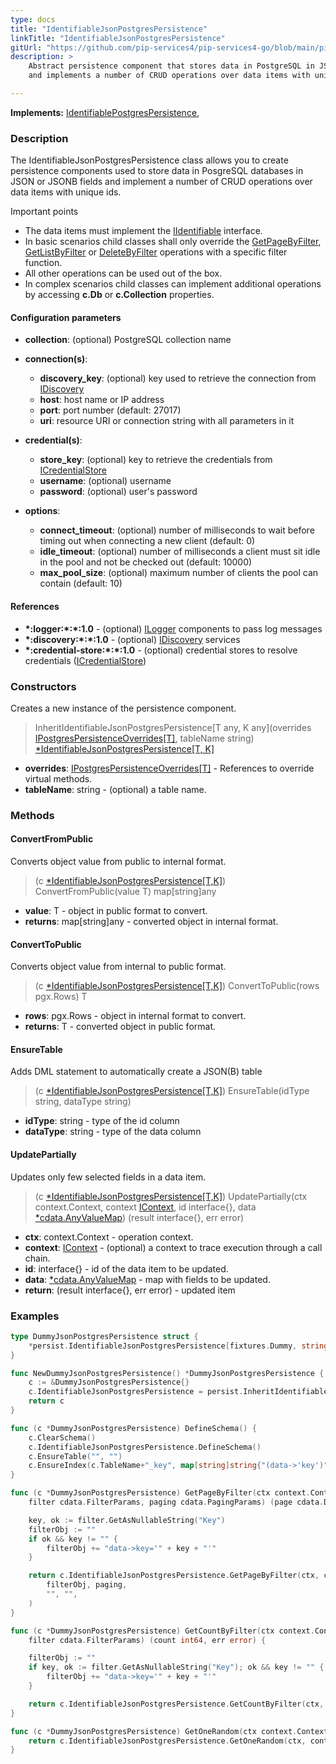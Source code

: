 ```yaml
---
type: docs
title: "IdentifiableJsonPostgresPersistence"
linkTitle: "IdentifiableJsonPostgresPersistence"
gitUrl: "https://github.com/pip-services4/pip-services4-go/blob/main/pip-services4-postgres-go"
description: >
    Abstract persistence component that stores data in PostgreSQL in JSON or JSONB fields
    and implements a number of CRUD operations over data items with unique ids.

---
```


**Implements:** [IdentifiablePostgresPersistence](../identifiable_postgres_persistence),

### Description

The IdentifiableJsonPostgresPersistence class allows you to create persistence components used to store data in PosgreSQL databases in JSON or JSONB fields and implement a number of CRUD operations over data items with unique ids.

Important points

- The data items must implement the [IIdentifiable](../../../data/data/iidentifiable) interface.
- In basic scenarios child classes shall only override the [GetPageByFilter](../postgres_persistence/#getpagebyfilter), [GetListByFilter](../postgres_persistence/#getlistbyfilter) or [DeleteByFilter](../postgres_persistence/#deletebyfilter)  operations with a specific filter function.
- All other operations can be used out of the box. 
- In complex scenarios child classes can implement additional operations by accessing **c.Db** or **c.Collection** properties.

#### Configuration parameters

- **collection**: (optional) PostgreSQL collection name
- **connection(s)**:    
    - **discovery_key**: (optional) key used to retrieve the connection from [IDiscovery](../../../config/connect/idiscovery)
    - **host**: host name or IP address
    - **port**: port number (default: 27017)
    - **uri**: resource URI or connection string with all parameters in it

- **credential(s)**:    
    - **store_key**: (optional) key to retrieve the credentials from [ICredentialStore](../../../config/auth/icredential_store)
    - **username**: (optional) username
    - **password**: (optional) user's password

- **options**:
    - **connect_timeout**: (optional) number of milliseconds to wait before timing out when connecting a new client (default: 0)
    - **idle_timeout**: (optional) number of milliseconds a client must sit idle in the pool and not be checked out (default: 10000)
    - **max_pool_size**: (optional) maximum number of clients the pool can contain (default: 10)

#### References
- **\*:logger:\*:\*:1.0** - (optional) [ILogger](../../../observability/log/ilogger) components to pass log messages
- **\*:discovery:\*:\*:1.0** - (optional) [IDiscovery](../../../config/connect/idiscovery) services
- **\*:credential-store:\*:\*:1.0** - (optional) credential stores to resolve credentials ([ICredentialStore](../../../config/auth/icredential_store))



### Constructors
Creates a new instance of the persistence component.

> InheritIdentifiableJsonPostgresPersistence[T any, K any](overrides [IPostgresPersistenceOverrides[T]](../ipostgres_persistence_overrides), tableName string) [*IdentifiableJsonPostgresPersistence[T, K]]()

- **overrides**: [IPostgresPersistenceOverrides[T]](../ipostgres_persistence_overrides) - References to override virtual methods.
- **tableName**: string - (optional) a table name.


### Methods

#### ConvertFromPublic
Converts object value from public to internal format.

> (c [*IdentifiableJsonPostgresPersistence[T,K]]()) ConvertFromPublic(value T) map[string]any

- **value**: T - object in public format to convert.
- **returns**: map[string]any - converted object in internal format.


#### ConvertToPublic
Converts object value from internal to public format.

> (c [*IdentifiableJsonPostgresPersistence[T,K]]()) ConvertToPublic(rows pgx.Rows) T

- **rows**: pgx.Rows - object in internal format to convert.
- **returns**: T - converted object in public format.


#### EnsureTable
Adds DML statement to automatically create a JSON(B) table

> (c [*IdentifiableJsonPostgresPersistence[T,K]]()) EnsureTable(idType string, dataType string)

- **idType**: string - type of the id column
- **dataType**: string - type of the data column


#### UpdatePartially
Updates only few selected fields in a data item.

> (c [*IdentifiableJsonPostgresPersistence[T,K]]()) UpdatePartially(ctx context.Context, context [IContext](../../../components/context/icontext), id interface{}, data [*cdata.AnyValueMap](../../../commons/data/any_value_map)) (result interface{}, err error)

- **ctx**: context.Context - operation context.
- **context**: [IContext](../../../components/context/icontext) - (optional) a context to trace execution through a call chain.
- **id**: interface{} - id of the data item to be updated.
- **data**: [*cdata.AnyValueMap](../../../commons/data/any_value_map) - map with fields to be updated.
- **return**: (result interface{}, err error) - updated item

### Examples

```go
type DummyJsonPostgresPersistence struct {
	*persist.IdentifiableJsonPostgresPersistence[fixtures.Dummy, string]
}

func NewDummyJsonPostgresPersistence() *DummyJsonPostgresPersistence {
	c := &DummyJsonPostgresPersistence{}
	c.IdentifiableJsonPostgresPersistence = persist.InheritIdentifiableJsonPostgresPersistence[fixtures.Dummy, string](c, "dummies_json")
	return c
}

func (c *DummyJsonPostgresPersistence) DefineSchema() {
	c.ClearSchema()
	c.IdentifiableJsonPostgresPersistence.DefineSchema()
	c.EnsureTable("", "")
	c.EnsureIndex(c.TableName+"_key", map[string]string{"(data->'key')": "1"}, map[string]string{"unique": "true"})
}

func (c *DummyJsonPostgresPersistence) GetPageByFilter(ctx context.Context, context IContext,
	filter cdata.FilterParams, paging cdata.PagingParams) (page cdata.DataPage[fixtures.Dummy], err error) {

	key, ok := filter.GetAsNullableString("Key")
	filterObj := ""
	if ok && key != "" {
		filterObj += "data->key='" + key + "'"
	}

	return c.IdentifiableJsonPostgresPersistence.GetPageByFilter(ctx, context,
		filterObj, paging,
		"", "",
	)
}

func (c *DummyJsonPostgresPersistence) GetCountByFilter(ctx context.Context, context IContext,
	filter cdata.FilterParams) (count int64, err error) {

	filterObj := ""
	if key, ok := filter.GetAsNullableString("Key"); ok && key != "" {
		filterObj += "data->key='" + key + "'"
	}

	return c.IdentifiableJsonPostgresPersistence.GetCountByFilter(ctx, context, filterObj)
}

func (c *DummyJsonPostgresPersistence) GetOneRandom(ctx context.Context, context IContext) (item fixtures.Dummy, err error) {
	return c.IdentifiableJsonPostgresPersistence.GetOneRandom(ctx, context, "")
}

```

